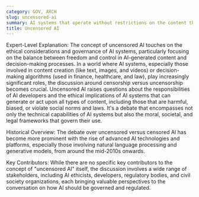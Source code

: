 ```yaml
---
category: GOV, ARCH
slug: uncensored-ai
summary: AI systems that operate without restrictions on the content they generate or the decisions they make.
title: Uncensored AI
---
```


Expert-Level Explanation: The concept of uncensored AI touches on the ethical considerations and governance of AI systems, particularly focusing on the balance between freedom and control in AI-generated content and decision-making processes. In a world where AI systems, especially those involved in content creation (like text, images, and videos) or decision-making algorithms (used in finance, healthcare, and law), play increasingly significant roles, the discussion around censorship versus uncensorship becomes crucial. Uncensored AI raises questions about the responsibilities of AI developers and the ethical implications of AI systems that can generate or act upon all types of content, including those that are harmful, biased, or violate social norms and laws. It's a debate that encompasses not only the technical capabilities of AI systems but also the moral, societal, and legal frameworks that govern their use.

Historical Overview: The debate over uncensored versus censored AI has become more prominent with the rise of advanced AI technologies and platforms, especially those involving natural language processing and generative models, from around the mid-2010s onwards.

Key Contributors: While there are no specific key contributors to the concept of "uncensored AI" itself, the discussion involves a wide range of stakeholders, including AI ethicists, developers, regulatory bodies, and civil society organizations, each bringing valuable perspectives to the conversation on how AI should be governed and regulated.